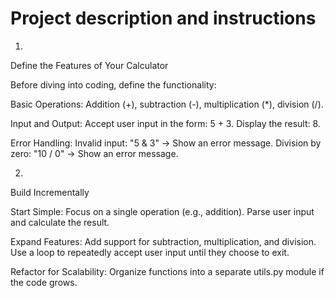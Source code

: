 # Project description and instructions

1.
Define the Features of Your Calculator

Before diving into coding, define the functionality:

Basic Operations:
Addition (+), subtraction (-), multiplication (*), division (/).


Input and Output:
Accept user input in the form: 5 + 3.
Display the result: 8.


Error Handling:
Invalid input: "5 & 3" → Show an error message.
Division by zero: "10 / 0" → Show an error message.

2.
Build Incrementally

Start Simple:
Focus on a single operation (e.g., addition).
Parse user input and calculate the result.

Expand Features:
Add support for subtraction, multiplication, and division.
Use a loop to repeatedly accept user input until they choose to exit.

Refactor for Scalability:
Organize functions into a separate utils.py module if the code grows.

